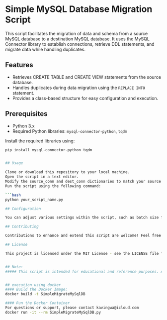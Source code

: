 # Simple MySQL Database Migration Script

This script facilitates the migration of data and schema from a source MySQL database to a destination MySQL database. It uses the MySQL Connector library to establish connections, retrieve DDL statements, and migrate data while handling duplicates.

## Features

- Retrieves CREATE TABLE and CREATE VIEW statements from the source database.
- Handles duplicates during data migration using the `REPLACE INTO` statement.
- Provides a class-based structure for easy configuration and execution.

## Prerequisites

- Python 3.x
- Required Python libraries: `mysql-connector-python`, `tqdm`

Install the required libraries using:

```bash
pip install mysql-connector-python tqdm


## Usage

Clone or download this repository to your local machine.
Open the script in a text editor.
Modify the source_conn and dest_conn dictionaries to match your source and destination database configurations.
Run the script using the following command:

```bash
python your_script_name.py

## Configuration

You can adjust various settings within the script, such as batch size for data migration and error handling for table creation.

## Contributing

Contributions to enhance and extend this script are welcome! Feel free to fork the repository, make changes, and submit pull requests.

## License

This project is licensed under the MIT License - see the LICENSE file for details.


## Note: 
##### This script is intended for educational and reference purposes. Always ensure you have proper backups and perform testing before migrating critical data.


## execution using docker
#### Build the Docker Image:
docker build -t SimpleMigrateMySqlDB

#### Run the Docker Container
For questions or support, please contact kavingwa@icloud.com
docker run -it --rm SimpleMigrateMySqlDB.py
